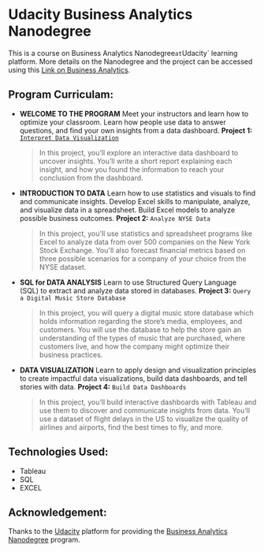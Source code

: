 # Udacity Business Analytics Nanodegree 
This is a course on Business Analytics Nanodegree` at `Udacity` learning platform.
More details on the Nanodegree and the project can be accessed using this [Link on Business Analytics](https://www.udacity.com/course/business-analytics-nanodegree--nd098).

## Program Curriculam:
+ **WELCOME TO THE PROGRAM**
Meet your instructors and learn how to optimize your classroom. Learn how people use data to answer questions, and find your own insights from a data dashboard.
**Project 1:** [`Interpret Data Visualization`](https://github.com/vamshi-krishna-prime/Business_Analytics/tree/master/Interpret%20a%20Data%20Visualization) 

  > In this project, you’ll explore an interactive data dashboard to uncover insights. You’ll write a short report explaining each insight, and how you found the information to reach your conclusion from the dashboard.

+ **INTRODUCTION TO DATA**
Learn how to use statistics and visuals to find and communicate insights. Develop Excel skills to manipulate, analyze, and visualize data in a spreadsheet. Build Excel models to analyze possible business outcomes.
**Project 2:** `Analyze NYSE Data`
  > In this project, you'll use statistics and spreadsheet programs like Excel to analyze data from over 500 companies on the New York Stock Exchange. You'll also forecast financial metrics based on three possible scenarios for a company of your choice from the NYSE dataset.

+ **SQL for DATA ANALYSIS**
Learn to use Structured Query Language (SQL) to extract and analyze data stored in databases.
**Project 3:** `Query a Digital Music Store Database`
  > In this project, you will query a digital music store database which holds information regarding the store’s media, employees, and customers. You will use the database to help the store gain an understanding of the types of music that are purchased, where customers live, and how the company might optimize their business practices.

+ **DATA VISUALIZATION**
Learn to apply design and visualization principles to create impactful data visualizations, build data dashboards, and tell stories with data.
**Project 4:** `Build Data Dashboards`
  > In this project, you’ll build interactive dashboards with Tableau and use them to discover and communicate insights from data. You’ll use a dataset of flight delays in the US to visualize the quality of airlines and airports, find the best times to fly, and more.

## Technologies Used:

+ Tableau
+ SQL
+ EXCEL

## Acknowledgement:

Thanks to the [Udacity](https://www.udacity.com/) platform for providing the [Business Analytics Nanodegree](https://www.udacity.com/course/business-analytics-nanodegree--nd098) program.
